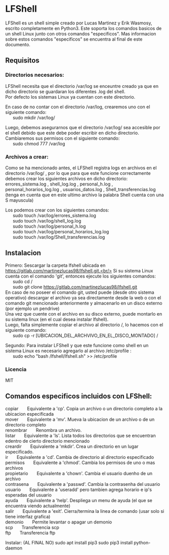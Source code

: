 # LFShell

LFShell es un shell simple creado por Lucas Martinez y Erik Wasmosy, escrito completamente en Python3. Este soporta los comandos basicos de un shell Linux junto con otros comandos "especificos". Mas informacion sobre estos comandos "especificos" se encuentra al final de este documento.

## Requisitos

### Directorios necesarios:

LFShell necesita que el directorio /var/log se enceuntre creado ya que en dicho directorio se guardaran los diferentes .log del shell.<br/>
Por defecto los sistemas Linux ya cuentan con este directorio.<br/>

En caso de no contar con el directorio /var/log, crearemos uno con el siguiente comando:<br/>
&nbsp;&nbsp;&nbsp;&nbsp;&nbsp;&nbsp;sudo mkdir /var/log/<br/>

Luego, debemos asegurarnos que el directorio /var/log/ sea accesible por el shell debido que este debe poder escribir en dicho directorio. Cambiaremos sus permisos con el siguiente comando:<br/>
&nbsp;&nbsp;&nbsp;&nbsp;&nbsp;&nbsp;sudo chmod 777 /var/log<br/>

### Archivos a crear:

Como se ha mencionado antes, el LFShell registra logs en archivos en el directorio /var/log/ , por lo que para que este funcione correctamente debemos crear los siguientes archivos en dicho directorio:<br/>errores_sistema.log , shell_log.log , personal_h.log , personal_horarios_log.log , usuarios_datos.log , Shell_transferencias.log (tenga en cuenta que en este ultimo archivo la palabra Shell cuenta con una S mayuscula)<br/>

Los podemos crear con los siguientes comandos:<br/>
&nbsp;&nbsp;&nbsp;&nbsp;&nbsp;&nbsp;sudo touch /var/log/errores_sistema.log<br/>
&nbsp;&nbsp;&nbsp;&nbsp;&nbsp;&nbsp;sudo touch /var/log/shell_log.log<br/>
&nbsp;&nbsp;&nbsp;&nbsp;&nbsp;&nbsp;sudo touch /var/log/personal_h.log<br/>
&nbsp;&nbsp;&nbsp;&nbsp;&nbsp;&nbsp;sudo touch /var/log/personal_horarios_log.log<br/>
&nbsp;&nbsp;&nbsp;&nbsp;&nbsp;&nbsp;sudo touch /var/log/Shell_transferencias.log

## Instalacion

Primero: Sescargar la carpeta lfshell ubicada en https://gitlab.com/martinezlucas98/lfshell.git.<br/>
Si su sistema Linux cuenta con el comando 'git', entonces ejecute los siguientes comandos:<br/>
&nbsp;&nbsp;&nbsp;&nbsp;&nbsp;&nbsp;sudo cd /<br/>
&nbsp;&nbsp;&nbsp;&nbsp;&nbsp;&nbsp;sudo git clone https://gitlab.com/martinezlucas98/lfshell.git<br/>
En caso de no poseer el comando git, usted puede (desde otro sistema operativo) descargar el archivo ya sea directamente desde la web o con el comando git mencionado anteriormente y almacenarlo en un disco externo (por ejemplo un pendrive)<br/>
Una vez que cuente con el archivo en su disco externo, puede montarlo en su sistema linux (en el cual desea instalar lfshell).<br/>
Luego, falta simplemente copiar el archivo al directorio /, lo hacemos con el siguiente comando:<br/>
&nbsp;&nbsp;&nbsp;&nbsp;&nbsp;&nbsp;sudo cp -r [UBICACION_DEL_ARCHVIVO_EN_EL_DISCO_MONTADO] /<br/>

Segundo: Para instalar LFShell y que este funcione como shell en un sistema Linux es necesario agregarlo al archivo /etc/profile :<br/>
&nbsp;&nbsp;&nbsp;&nbsp;&nbsp;&nbsp;sudo echo "bash /lfshell/lfshell.sh" >> /etc/profile<br/>

### Licencia

MIT

## Comandos especificos incluidos con LFShell:

copiar&nbsp;&nbsp;&nbsp;&nbsp;&nbsp;&nbsp;		Equivalente a 'cp'. Copia un archivo o un directorio completo a la ubicacion especificada<br/>
mover&nbsp;&nbsp;&nbsp;&nbsp;&nbsp;&nbsp;		Equivalente a 'mv'. Mueva la ubicacion de un archivo o de un directorio completo<br/>
renombrar&nbsp;&nbsp;&nbsp;&nbsp;&nbsp;&nbsp;	Renombra un archivo.<br/>
listar&nbsp;&nbsp;&nbsp;&nbsp;&nbsp;&nbsp;		Equivalente a 'ls'. Lista todos los directorios que se encuentran edentro de cierto directorio mencionado<br/>
creardir&nbsp;&nbsp;&nbsp;&nbsp;&nbsp;&nbsp;	Equivalente a 'mkdir'. Crea un directorio en un lugar especificado.<br/>
ir&nbsp;&nbsp;&nbsp;&nbsp;&nbsp;&nbsp;		Equivalente a 'cd'. Cambia de directorio al directorio especificado<br/>
permisos&nbsp;&nbsp;&nbsp;&nbsp;&nbsp;&nbsp;	Equivalente a 'chmod'. Cambia los permisos de uno o mas archivos<br/>
propietario&nbsp;&nbsp;&nbsp;&nbsp;&nbsp;&nbsp;	Equivalente a 'chown'. Cambia el usuario duenho de un archivo<br/>
contrasena&nbsp;&nbsp;&nbsp;&nbsp;&nbsp;&nbsp;	Equivalente a 'passwd'. Cambia la contrasenha del usuario<br/>
usuario&nbsp;&nbsp;&nbsp;&nbsp;&nbsp;&nbsp;	Equivalente a 'useradd' pero tambien agrega horario e ip's esperadas del usuario<br/>
ayuda&nbsp;&nbsp;&nbsp;&nbsp;&nbsp;&nbsp;		Equivalente a 'help'. Despliega un menu de ayuda (el que se encuentra viendo actualmente)<br/>
salir&nbsp;&nbsp;&nbsp;&nbsp;&nbsp;&nbsp;		Equivalente a 'exit'. Cierra/termina la linea de comando (usar solo si tiene interfaz grafica)<br/>
demonio&nbsp;&nbsp;&nbsp;&nbsp;&nbsp;&nbsp;		Permite levantar o apagar un demonio<br/>
scp&nbsp;&nbsp;&nbsp;&nbsp;&nbsp;&nbsp;		Transferencia scp<br/>
ftp&nbsp;&nbsp;&nbsp;&nbsp;&nbsp;&nbsp;		Transferencia ftp<br/>

Instalar: (AL FINAL NO)
sudo apt install pip3
sudo pip3 install python-daemon
